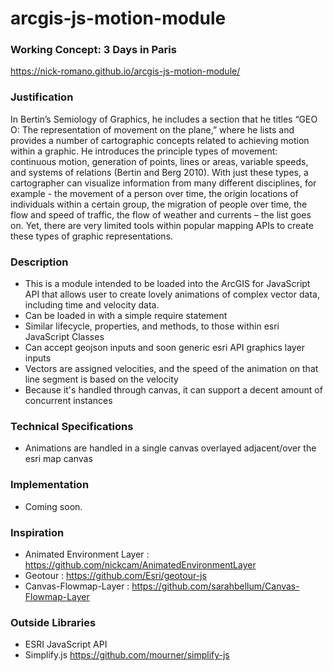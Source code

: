 # arcgis-js-motion-module

<h3>Working Concept: 3 Days in Paris</h3>
<a href="https://nick-romano.github.io/arcgis-js-motion-module/">https://nick-romano.github.io/arcgis-js-motion-module/</a>

<h3>Justification</h3>
In Bertin’s Semiology of Graphics, he includes a section that he titles “GEO O: The representation of movement on the plane,” where he lists and provides a number of cartographic concepts related to achieving motion within a graphic. He introduces the principle types of movement: continuous motion, generation of points, lines or areas, variable speeds, and systems of relations (Bertin and Berg 2010). With just these types, a cartographer can visualize information from many different disciplines, for example - the movement of a person over time, the origin locations of individuals within a certain group, the migration of people over time, the flow and speed of traffic, the flow of weather and currents – the list goes on. Yet, there are very limited tools within popular mapping APIs to create these types of graphic representations. 

<h3> Description </h3>

- This is a module intended to be loaded into the ArcGIS for JavaScript API that allows user to create lovely animations of complex vector data, including time and velocity data.
- Can be loaded in with a simple require statement
- Similar lifecycle, properties, and methods, to those within esri JavaScript Classes
- Can accept geojson inputs and soon generic esri API graphics layer inputs
- Vectors are assigned velocities, and the speed of the animation on that line segment is based on the velocity
- Because it's handled through canvas, it can support a decent amount of concurrent instances

<h3> Technical Specifications </h3>

- Animations are handled in a single canvas overlayed adjacent/over the esri map canvas

<h3>Implementation</h3>

- Coming soon.

<h3>Inspiration</h3>

- Animated Environment Layer : https://github.com/nickcam/AnimatedEnvironmentLayer
- Geotour : https://github.com/Esri/geotour-js
- Canvas-Flowmap-Layer : https://github.com/sarahbellum/Canvas-Flowmap-Layer

<h3> Outside Libraries</h3>

- ESRI JavaScript API
- Simplify.js https://github.com/mourner/simplify-js
